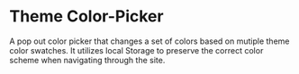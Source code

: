 # Theme Color-Picker
A pop out color picker that changes a set of colors based on mutiple theme color swatches. It utilizes local Storage to preserve the correct color scheme when navigating through the site.

